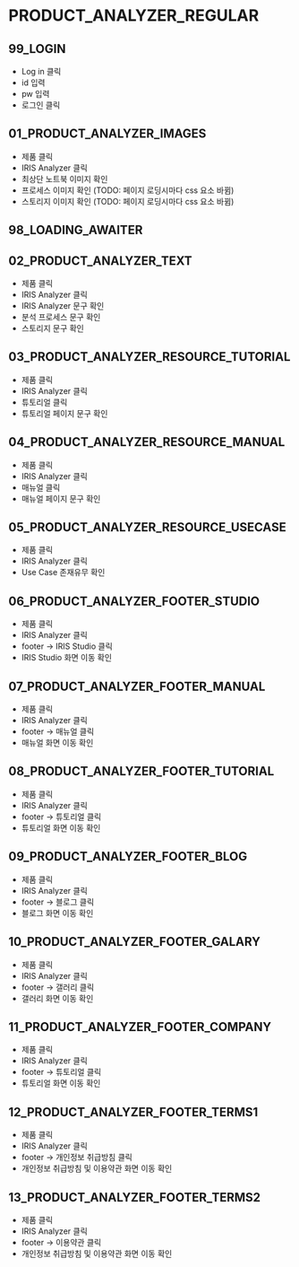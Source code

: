 # PRODUCT_ANALYZER_REGULAR

## 99_LOGIN

- Log in 클릭
- id 입력
- pw 입력
- 로그인 클릭

## 01_PRODUCT_ANALYZER_IMAGES

- 제품 클릭
- IRIS Analyzer 클릭
- 최상단 노트북 이미지 확인
- 프로세스 이미지 확인 (TODO: 페이지 로딩시마다 css 요소 바뀜)
- 스토리지 이미지 확인 (TODO: 페이지 로딩시마다 css 요소 바뀜)

## 98_LOADING_AWAITER

## 02_PRODUCT_ANALYZER_TEXT

- 제품 클릭
- IRIS Analyzer 클릭
- IRIS Analyzer 문구 확인
- 분석 프로세스 문구 확인
- 스토리지 문구 확인

## 03_PRODUCT_ANALYZER_RESOURCE_TUTORIAL

- 제품 클릭
- IRIS Analyzer 클릭
- 튜토리얼 클릭
- 튜토리얼 페이지 문구 확인

## 04_PRODUCT_ANALYZER_RESOURCE_MANUAL

- 제품 클릭
- IRIS Analyzer 클릭
- 매뉴얼 클릭
- 매뉴얼 페이지 문구 확인

## 05_PRODUCT_ANALYZER_RESOURCE_USECASE

- 제품 클릭
- IRIS Analyzer 클릭
- Use Case 존재유무 확인

## 06_PRODUCT_ANALYZER_FOOTER_STUDIO

- 제품 클릭
- IRIS Analyzer 클릭
- footer -> IRIS Studio 클릭
- IRIS Studio 화면 이동 확인

## 07_PRODUCT_ANALYZER_FOOTER_MANUAL

- 제품 클릭
- IRIS Analyzer 클릭
- footer -> 매뉴얼 클릭
- 매뉴얼 화면 이동 확인

## 08_PRODUCT_ANALYZER_FOOTER_TUTORIAL

- 제품 클릭
- IRIS Analyzer 클릭
- footer -> 튜토리얼 클릭
- 튜토리얼 화면 이동 확인

## 09_PRODUCT_ANALYZER_FOOTER_BLOG

- 제품 클릭
- IRIS Analyzer 클릭
- footer -> 블로그 클릭
- 블로그 화면 이동 확인

## 10_PRODUCT_ANALYZER_FOOTER_GALARY

- 제품 클릭
- IRIS Analyzer 클릭
- footer -> 갤러리 클릭
- 갤러리 화면 이동 확인

## 11_PRODUCT_ANALYZER_FOOTER_COMPANY

- 제품 클릭
- IRIS Analyzer 클릭
- footer -> 튜토리얼 클릭
- 튜토리얼 화면 이동 확인

## 12_PRODUCT_ANALYZER_FOOTER_TERMS1

- 제품 클릭
- IRIS Analyzer 클릭
- footer -> 개인정보 취급방침 클릭
- 개인정보 취급방침 및 이용약관 화면 이동 확인

## 13_PRODUCT_ANALYZER_FOOTER_TERMS2

- 제품 클릭
- IRIS Analyzer 클릭
- footer -> 이용약관 클릭
- 개인정보 취급방침 및 이용약관 화면 이동 확인
